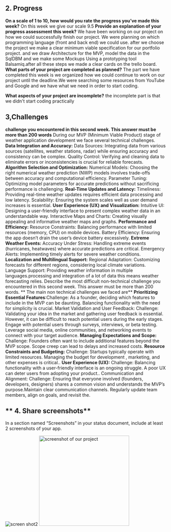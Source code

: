 ##            2. Progress
 **On a scale of 1 to 10, how would you rate the progress you’ve made this week?**
 On this week we give our scale 9.5
**Provide an explanation of your progress assessment this week?**
 We have been working on our project on how we could successfully finish our project.
 We were planning on which programming language (front and back end) we could use.
 after we choose the project we make a clear minimum viable specification for our portfolio project.
 and we draw Architecture for the MVP, model the data in the SqlDBM and we make some Mockups  Using
 a prototyping tool  Balsamiq.after all these steps we made a clear cards on the trello board.
 **What parts of your project are completed as planned?**
 The part we have completed this week is we organized how we could continue to work on our project
 until the deadline.We were searching some resources from YouTube and Google and we have what we need in order to start coding.
 
 **What aspects of your project are incomplete?**
  the incomplete part is that we didn't start coding practically

##           3,Challenges
 
  **challenge you encountered in this second week. This answer must be more than 200 words**
During our MVP (Minimum Viable Product) stage of weather application development we face several technical challenges.
 **Data Integration and Accuracy:**
Data Sources: Integrating data from various sources (satellites, weather stations, radar) 
while ensuring accuracy and consistency can be complex.
Quality Control: Verifying and cleaning data to eliminate errors or inconsistencies is crucial for reliable forecasts.
 **Algorithm Selection and Optimization:**
 Numerical Models: Choosing the right numerical weather prediction (NWP) models involves
 trade-offs between accuracy and computational efficiency.
 Parameter Tuning: Optimizing model parameters for accurate predictions without sacrificing performance is challenging.
 **Real-Time Updates and Latency:**
Timeliness: Providing real-time weather updates requires efficient data processing and low latency.
Scalability: Ensuring the system scales well as user demand increases is essential.
 **User Experience (UX) and Visualization:**
Intuitive UI: Designing a user-friendly interface to present complex weather data in an understandable way.
Interactive Maps and Charts: Creating visually appealing and informative weather maps and graphs.
 **Performance and Efficiency:**
Resource Constraints: Balancing performance with limited resources (memory, CPU) on mobile devices.
Battery Efficiency: Ensuring the app doesn’t drain the user’s device battery excessively.
**Extreme Weather Events:**
Accuracy Under Stress: Handling extreme events (hurricanes, heatwaves) where accurate predictions are critical.
Emergency Alerts: Implementing timely alerts for severe weather conditions.
 **Localization and Multilingual Support:**
Regional Adaptation: Customizing forecasts for different regions, considering local climate variations.
Language Support: Providing weather information in multiple languages.processing and integration of a lot
 of data this means weather forecasting relies.
 Describe the most difficult non-technical challenge you encountered in this second week. This answer must be more than 200 words.
       ** The main non technical challenges we faced are**
**Prioritizing Essential Features**:Challenge: As a founder, deciding which features to include in the MVP can be daunting.
 Balancing functionality with the need for simplicity is crucial.
Market Validation and User Feedback:
Challenge: Validating your idea in the market and gathering user feedback is essential. 
However, it can be difficult to reach potential users during the early stages.
Engage with potential users through surveys, interviews, or beta testing. Leverage social media,
 online communities, and networking events to connect with your target audience.
**Managing Expectations and Scope:**
 Challenge: Founders often want to include additional features beyond the MVP scope.
  Scope creep can lead to delays and increased costs.
 **Resource Constraints and Budgeting:**
Challenge: Startups typically operate with limited resources. Managing the budget for development
, marketing, and other expenses is critical..
**User Experience (UX):**
Challenge: Balancing functionality with a user-friendly interface is an ongoing struggle.
 A poor UX can deter users from adopting your product..
Communication and Alignment:
Challenge: Ensuring that everyone involved (founders, developers, designers) shares a
 common vision and understands the MVP’s purpose.Maintain clear communication channels.
 Regularly update team members, align on goals, and revisit the.
##    **  4. Share screenshots**
In a section named “Screenshots” in your status document, include at least 2 screenshots of your app.


![screen shot2](https://github.com/RahwaLegesse/MVP/assets/123552892/eeb70d81-289a-45e2-adb5-5a85aaf07dc2)
<img width="283" alt="screenshot of our project" src="https://github.com/RahwaLegesse/MVP/assets/123552892/406006d3-f9c6-489b-940c-84b674354b6e">






